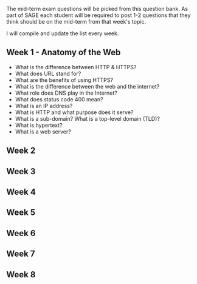 The mid-term exam questions will be picked from this question bank. As part of SAGE each student will be required to post 1-2 questions that they think should be on the mid-term from that week's topic.

I will compile and update the list every week.


## Week 1 - Anatomy of the Web

- What is the difference between HTTP & HTTPS?
- What does URL stand for?
- What are the benefits of using HTTPS?
- What is the difference between the web and the internet?
- What role does DNS play in the Internet?
- What does status code 400 mean?
- What is an IP address?
- What is HTTP and what purpose does it serve?
- What is a sub-domain? What is a top-level domain (TLD)?
- What is hypertext?
- What is a web server?

## Week 2

## Week 3

## Week 4

## Week 5

## Week 6

## Week 7

## Week 8
